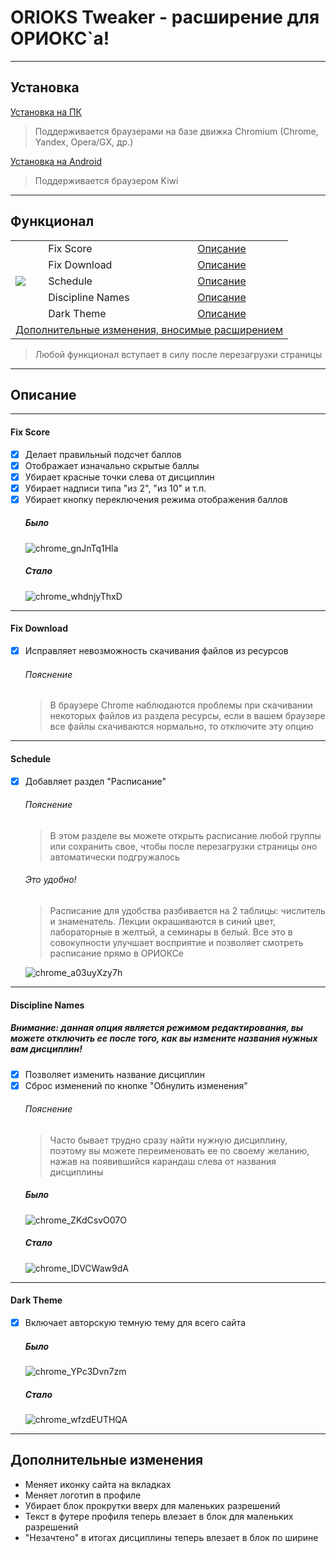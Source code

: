 # ORIOKS Tweaker - расширение для ОРИОКС`а!
***
## Установка
[Установка на ПК](README_PC.md)
> Поддерживается браузерами
> на базе движка Chromium
> (Chrome, Yandex, Opera/GX, др.)

[Установка на Android](README_MOBILE.md)
> Поддерживается браузером Kiwi

***
## Функционал
<table>
<tr>
 <td rowspan="5"><img src="https://user-images.githubusercontent.com/47709593/167301868-d801cc92-4b96-4d18-ad79-a9b90b1f7919.png"></td>
 <td>Fix Score</td>
 <td><a href="#fixscore">Описание</td>
</tr>
<tr>
 <td>Fix Download</td>
 <td><a href="#fixdownload">Описание</a></td>
</tr>
<tr> 
 <td>Schedule</td>
 <td><a href="#schedule">Описание</a></td>
</tr> 
<tr>
 <td>Discipline Names</td>
 <td><a href="#disciplinenames">Описание</a></td>
</tr>
<tr> 
 <td>Dark Theme</td>
 <td><a href="darktheme">Описание</td>
</tr>
<tr>
 <td style="text-align:center;" colspan="3"><a href="#more">Дополнительные изменения, вносимые расширением</a></td>
</tr>
</table>

 > Любой функционал вступает
 > в силу после перезагрузки страницы
***
## Описание
***
<a id="fixscore"></a>
#### Fix Score
- [x] Делает правильный подсчет баллов
- [x] Отображает изначально скрытые баллы
- [x] Убирает красные точки слева от дисциплин
- [x] Убирает надписи типа "из 2", "из 10" и т.п.
- [x] Убирает кнопку переключения режима отображения баллов
    ##### Было
    ![chrome_gnJnTq1Hla](https://user-images.githubusercontent.com/47709593/155848859-49e98582-2920-4e82-9de8-3b596f808c31.png)
    ##### Стало
    ![chrome_whdnjyThxD](https://user-images.githubusercontent.com/47709593/155848900-df2d7942-2b84-4012-963f-5e03f8609dca.png)
***
<a id="fixdownload"></a>
#### Fix Download
- [x] Исправляет невозможность скачивания файлов из ресурсов
    ###### Пояснение
    > В браузере Chrome наблюдаются проблемы при скачивании некоторых файлов из раздела ресурсы, если в вашем браузере все файлы скачиваются нормально, то отключите эту опцию
***
<a id="schedule"></a>
#### Schedule
- [x] Добавляет раздел "Расписание"
    ###### Пояснение
    > В этом разделе вы можете открыть расписание любой группы или сохранить свое, чтобы после перезагрузки страницы оно автоматически подгружалось
    ###### Это удобно!
    > Расписание для удобства разбивается на 2 таблицы: числитель и знаменатель. Лекции окрашиваются в синий цвет, лабораторные в желтый, а семинары в белый. Все это в совокупности улучшает восприятие и позволяет смотреть расписание прямо в ОРИОКСе

    ![chrome_a03uyXzy7h](https://user-images.githubusercontent.com/47709593/167303775-1e28f6ee-0d89-4f2b-bfa1-c88a29f98e43.png)
***
<a id="disciplinenames"></a>
#### Discipline Names
##### Внимание: данная опция является режимом редактирования, вы можете отключить ее после того, как вы измените названия нужных вам дисциплин!
- [x] Позволяет изменить название дисциплин
- [x] Сброс изменений по кнопке "Обнулить изменения"
    ###### Пояснение
    > Часто бывает трудно сразу найти нужную дисциплину, поэтому вы можете переименовать ее по своему желанию, нажав на появившийся карандаш слева от названия дисциплины
    ##### Было
    ![chrome_ZKdCsvO07O](https://user-images.githubusercontent.com/47709593/155850141-1d5fea68-9278-4b6e-8898-6bb37dd55f73.png)
    ##### Стало
    ![chrome_IDVCWaw9dA](https://user-images.githubusercontent.com/47709593/155850208-547689e6-8d29-4406-96fe-cea94cb0372e.png)
***
<a id="darktheme"></a>
#### Dark Theme
- [x] Включает авторскую темную тему для всего сайта
    ##### Было
    ![chrome_YPc3Dvn7zm](https://user-images.githubusercontent.com/47709593/166122621-e3e8981b-dbe2-4cfd-8c69-88e77dc36291.png)
    ##### Стало
    ![chrome_wfzdEUTHQA](https://user-images.githubusercontent.com/47709593/166122624-994c37c5-c766-4986-8579-3e3eed472ac8.png)
***
<a id="more"></a>
## Дополнительные изменения
- Меняет иконку сайта на вкладках
- Меняет логотип в профиле
- Убирает блок прокрутки вверх для маленьких разрешений
- Текст в футере профиля теперь влезает в блок для маленьких разрешений
- "Незачтено" в итогах дисциплины теперь влезает в блок по ширине